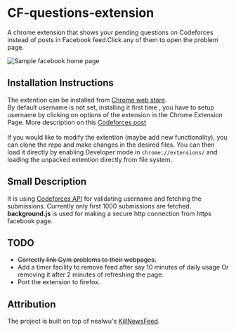 # CF-questions-extension

A chrome extension that shows your pending questions on Codeforces instead of posts in Facebook feed.Click any of them to open the problem page.

![Sample facebook home page](https://github.com/adich23/CF-questions-extension/blob/master/images/working1280x800.png)

## Installation Instructions

The extention can be installed from [Chrome web store](https://chrome.google.com/webstore/detail/codeforces-wa-questions-f/ohjicmhfblgpmcbholdnnbjgamifmoli).
<br>
By default username is not set, installing it first time , you have to setup username  by clicking on options of the extension in the Chrome Extension Page. More description on this [Codeforces post](http://codeforces.com/blog/entry/20735)
<br><br>
If you would like to modify the extention (maybe add new functionality), you can clone the repo and make changes in the desired files. You can then load it directly by enabling Developer mode in `chrome://extensions/` and loading the unpacked extention directly from file system. 

## Small Description
It is using [Codeforces API](http://codeforces.com/api/help) for validating username and fetching the submissions.
Currently only first 1000 submissions are fetched.
<br>
**background.js** is used for making a secure http connection from https facebook page.
## TODO
- ~~Correctly link Gym problems to their webpages.~~
- Add a timer facility to remove feed after say 10 minutes of daily usage Or removing it after 2 minutes of refreshing the page.
- Port the extension to firefox.

## Attribution
The project is built on top of nealwu's [KillNewsFeed](https://github.com/nealwu/KillNewsFeed).

